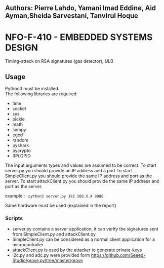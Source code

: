 
## Authors: Pierre Lahdo, Yamani Imad Eddine, Aid Ayman,Sheida Sarvestani, Tanvirul Hoque

# NFO-F-410 - EMBEDDED SYSTEMS DESIGN

Timing-attack on RSA signatures (gas detector), ULB


## Usage

Python3 must be installed.  
The following libraries are required:
- time
- socket
- sys
- pickle
- math
- sympy
- egcd
- random
- pyshark
- pycrypto 
- RPi.GPIO

The input arguments types and values are assumed to be correct.
To start server.py you should provide an IP address and a port
To start SimpleClient.py you should provide the same IP address and port as the server. 
To start attackClient.py you should provide the same IP address and port as the server.

example :
 ` python3 server.py 192.168.X.X 8888`

Same hardware must be used (explained in the report)
### Scripts
- server.py contains a server application, it can verify the signatures sent from SimpleClient.py and attackClient.py
- SimpleClient.py can be considered as a normal client application for a microcontroller 
- attackClient.py is used by the attacker to generate private-keys
- i2c.py and adc.py were provided form https://github.com/Seeed-Studio/grove.py/tree/master/grove

